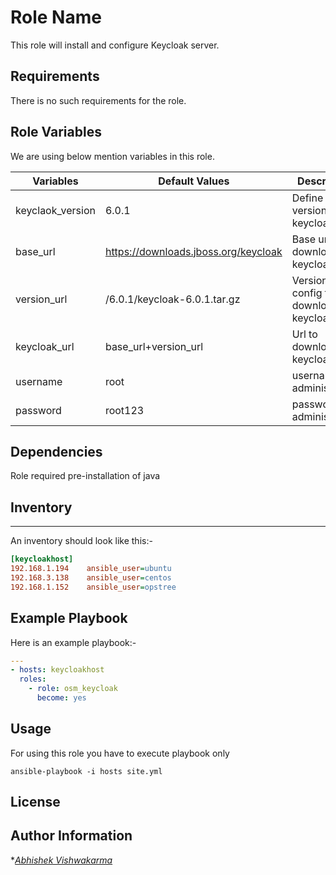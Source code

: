 Role Name
=========

This role will install and configure Keycloak server.

Requirements
------------

There is no such requirements for the role.

Role Variables
--------------

We are using below mention variables in this role.

|**Variables**| **Default Values**|**Description**|
|----------|---------|---------------|
| keyclaok_version | 6.0.1 | Define version of keycloak |
| base_url | https://downloads.jboss.org/keycloak | Base url to download keycloak |
| version_url | /6.0.1/keycloak-6.0.1.tar.gz | Version config to download keycloak |
| keycloak_url | base_url+version_url | Url to download keycloak |
| username | root | username for administartion |
| password | root123 | password for administartion |

Dependencies
------------

Role required pre-installation of java

## Inventory
----------------

An inventory should look like this:-
```ini
[keycloakhost]                 
192.168.1.194    ansible_user=ubuntu
192.168.3.138    ansible_user=centos
192.168.1.152    ansible_user=opstree                      
```

Example Playbook
----------------

Here is an example playbook:-
```yml
---
- hosts: keycloakhost
  roles:
    - role: osm_keycloak
      become: yes
```

Usage
----------------

For using this role you have to execute playbook only
```shell
ansible-playbook -i hosts site.yml
```

License
-------



Author Information
------------------

**[Abhishek Vishwakarma](mailto:abhishek.vishwakarma@opstree.com)*
